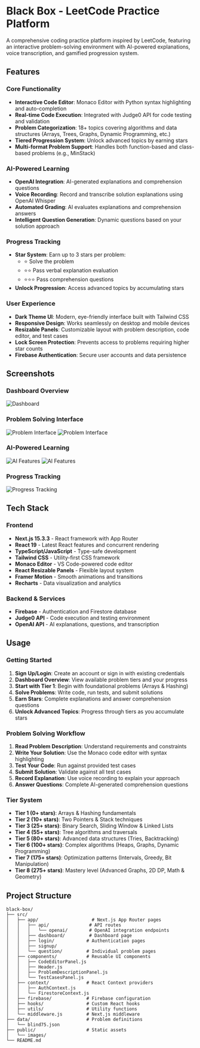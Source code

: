 # Black Box - LeetCode Practice Platform

A comprehensive coding practice platform inspired by LeetCode, featuring an interactive problem-solving environment with AI-powered explanations, voice transcription, and gamified progression system.

## Features

### Core Functionality
- **Interactive Code Editor**: Monaco Editor with Python syntax highlighting and auto-completion
- **Real-time Code Execution**: Integrated with Judge0 API for code testing and validation
- **Problem Categorization**: 18+ topics covering algorithms and data structures (Arrays, Trees, Graphs, Dynamic Programming, etc.)
- **Tiered Progression System**: Unlock advanced topics by earning stars
- **Multi-format Problem Support**: Handles both function-based and class-based problems (e.g., MinStack)

### AI-Powered Learning
- **OpenAI Integration**: AI-generated explanations and comprehension questions
- **Voice Recording**: Record and transcribe solution explanations using OpenAI Whisper
- **Automated Grading**: AI evaluates explanations and comprehension answers
- **Intelligent Question Generation**: Dynamic questions based on your solution approach

### Progress Tracking
- **Star System**: Earn up to 3 stars per problem:
  - ⭐ Solve the problem
  - ⭐⭐ Pass verbal explanation evaluation
  - ⭐⭐⭐ Pass comprehension questions
- **Unlock Progression**: Access advanced topics by accumulating stars

### User Experience
- **Dark Theme UI**: Modern, eye-friendly interface built with Tailwind CSS
- **Responsive Design**: Works seamlessly on desktop and mobile devices
- **Resizable Panels**: Customizable layout with problem description, code editor, and test cases
- **Lock Screen Protection**: Prevents access to problems requiring higher star counts
- **Firebase Authentication**: Secure user accounts and data persistence

## Screenshots

### Dashboard Overview
![Dashboard](public/images/dashboard-screenshot.png)


### Problem Solving Interface
![Problem Interface](public/images/problem-interface-screenshot.png)
![Problem Interface](public/images/problem-interface-submissions.png)

### AI-Powered Learning
![AI Features](public/images/ai-features-screenshot.png)
![AI Features](public/images/ai-features-1.png)


### Progress Tracking
![Progress Tracking](public/images/progress-screenshot.png)


## Tech Stack

### Frontend
- **Next.js 15.3.3** - React framework with App Router
- **React 19** - Latest React features and concurrent rendering
- **TypeScript/JavaScript** - Type-safe development
- **Tailwind CSS** - Utility-first CSS framework
- **Monaco Editor** - VS Code-powered code editor
- **React Resizable Panels** - Flexible layout system
- **Framer Motion** - Smooth animations and transitions
- **Recharts** - Data visualization and analytics

### Backend & Services
- **Firebase** - Authentication and Firestore database
- **Judge0 API** - Code execution and testing environment
- **OpenAI API** - AI explanations, questions, and transcription

## Usage

### Getting Started
1. **Sign Up/Login**: Create an account or sign in with existing credentials
2. **Dashboard Overview**: View available problem tiers and your progress
3. **Start with Tier 1**: Begin with foundational problems (Arrays & Hashing)
4. **Solve Problems**: Write code, run tests, and submit solutions
5. **Earn Stars**: Complete explanations and answer comprehension questions
6. **Unlock Advanced Topics**: Progress through tiers as you accumulate stars

### Problem Solving Workflow
1. **Read Problem Description**: Understand requirements and constraints
2. **Write Your Solution**: Use the Monaco code editor with syntax highlighting
3. **Test Your Code**: Run against provided test cases
4. **Submit Solution**: Validate against all test cases
5. **Record Explanation**: Use voice recording to explain your approach
6. **Answer Questions**: Complete AI-generated comprehension questions

### Tier System
- **Tier 1 (0+ stars)**: Arrays & Hashing fundamentals
- **Tier 2 (10+ stars)**: Two Pointers & Stack techniques
- **Tier 3 (25+ stars)**: Binary Search, Sliding Window & Linked Lists
- **Tier 4 (55+ stars)**: Tree algorithms and traversals
- **Tier 5 (80+ stars)**: Advanced data structures (Tries, Backtracking)
- **Tier 6 (100+ stars)**: Complex algorithms (Heaps, Graphs, Dynamic Programming)
- **Tier 7 (175+ stars)**: Optimization patterns (Intervals, Greedy, Bit Manipulation)
- **Tier 8 (275+ stars)**: Mastery level (Advanced Graphs, 2D DP, Math & Geometry)

## Project Structure

```
black-box/
├── src/
│   ├── app/                    # Next.js App Router pages
│   │   ├── api/               # API routes
│   │   │   └── openai/        # OpenAI integration endpoints
│   │   ├── dashboard/         # Dashboard page
│   │   ├── login/            # Authentication pages
│   │   ├── signup/
│   │   └── question/         # Individual problem pages
│   ├── components/           # Reusable UI components
│   │   ├── CodeEditorPanel.js
│   │   ├── Header.js
│   │   ├── ProblemDescriptionPanel.js
│   │   └── TestCasesPanel.js
│   ├── context/              # React Context providers
│   │   ├── AuthContext.js
│   │   └── FirestoreContext.js
│   ├── firebase/             # Firebase configuration
│   ├── hooks/                # Custom React hooks
│   ├── utils/                # Utility functions
│   └── middleware.js         # Next.js middleware
├── data/                     # Problem definitions
│   └── blind75.json
├── public/                   # Static assets
│   └── images/
└── README.md
```


